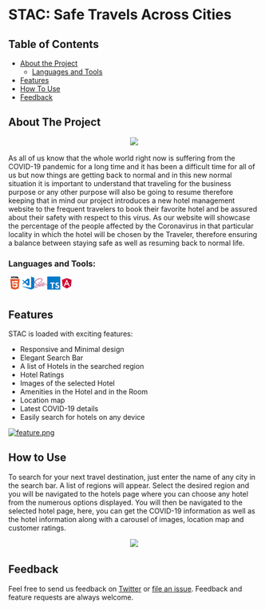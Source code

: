 # STAC: Safe Travels Across Cities

## Table of Contents

* [About the Project](#about-the-project)
  * [Languages and Tools](#languages-and-tools)
* [Features](#features)
* [How To Use](#how-to-use)
* [Feedback](#feedback)

## About The Project
<p align="center"><img width=22.5% src="https://github.com/flaregunner/STAC-final/blob/master/STAC/src/assets/img/biglogo.png"></p>

As all of us know that the whole world right now is suffering from the COVID-19 pandemic for a long time and it has been a difficult time for all of us but now things are getting back to normal and in this new normal situation it is important to understand that traveling for the business purpose or any other purpose will also be going to resume therefore keeping that in mind our project introduces a new hotel management website to the frequent travelers to book their favorite hotel and be assured about their safety with respect to this virus. As our website will showcase the percentage of the people affected by the Coronavirus in that particular locality in which the hotel will be chosen by the Traveler, therefore ensuring a balance between staying safe as well as resuming back to normal life.

### Languages and Tools:
<img align="left" alt="HTML5" width="26px" src="https://raw.githubusercontent.com/github/explore/80688e429a7d4ef2fca1e82350fe8e3517d3494d/topics/html/html.png" />
<img align="left" alt="Visual Studio Code" width="26px" src="https://raw.githubusercontent.com/github/explore/80688e429a7d4ef2fca1e82350fe8e3517d3494d/topics/visual-studio-code/visual-studio-code.png" />
<img align="left" alt="Sass" width="26px" src="https://raw.githubusercontent.com/github/explore/80688e429a7d4ef2fca1e82350fe8e3517d3494d/topics/sass/sass.png" />
<img align="left" alt="TypeScript" width="26px" src="https://raw.githubusercontent.com/github/explore/80688e429a7d4ef2fca1e82350fe8e3517d3494d/topics/typescript/typescript.png" />
<img align="left" alt="Angular" width="26px" src="https://raw.githubusercontent.com/github/explore/80688e429a7d4ef2fca1e82350fe8e3517d3494d/topics/angular/angular.png" />

<br />
<br />

## Features

STAC is loaded with exciting features:

* Responsive and Minimal design
* Elegant Search Bar
* A list of Hotels in the searched region
* Hotel Ratings
* Images of the selected Hotel
* Amenities in the Hotel and in the Room
* Location map
* Latest COVID-19 details
* Easily search for hotels on any device

[![feature.png](https://i.postimg.cc/wMtk35cq/feature.png)](https://postimg.cc/MfSBFQFN)

## How to Use

To search for your next travel destination, just enter the name of any city in the search bar. A list of regions will appear. Select the desired region and you will be navigated to the hotels page where you can choose any hotel from the numerous options displayed. You will then be navigated to the selected hotel page, here, you can get the COVID-19 information as well as the hotel information along with a carousel of images, location map and customer ratings.

<p align="center"><img src="https://github.com/flaregunner/STAC-final/blob/master/STAC/src/assets/img/searchthree.gif"></p>

## Feedback

Feel free to send us feedback on [Twitter](https://twitter.com/k_Akshit28/) or [file an issue](https://github.com/flaregunner/STAC-final/issues/new/). Feedback and feature requests are always welcome.

